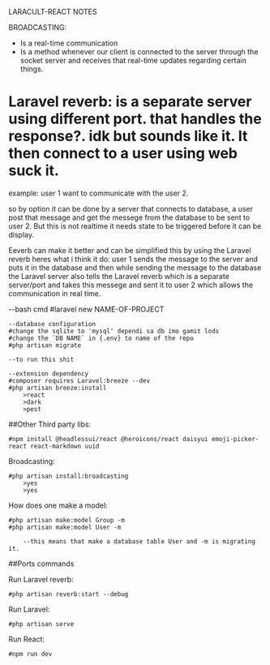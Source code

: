 LARACULT-REACT NOTES

BROADCASTING:

-   Is a real-time communication
-   Is a method whenever our client is connected to the server through the socket server and receives that real-time updates regarding certain things.


#   Laravel reverb: is a separate server using different port. that handles the response?. idk but sounds like it. It then connect to a user using web suck it.

example:
user 1 want to communicate with the user 2.

so by option it can be done by a server that connects to database, a user post that message and get the messege from the database to be sent to user 2.
But this is not realtime it needs state to be triggered before it can be display.

Eeverb can make it better and can be simplified this by using the Laravel reverb heres what i think it do:
user 1 sends the message to the server and puts it in the database and then while sending the message to the database the Laravel server also tells the Laravel reverb which is a separate server/port and takes this messege and sent it to user 2 which allows the communication in real time.

--bash cmd
#laravel new NAME-OF-PROJECT

    --database configuration
    #change the sqlite to 'mysql' dependi sa db imo gamit lods
    #change the `DB NAME` in {.env} to name of the repo
    #php artisan migrate

    --to run this shit

    --extension dependency
    #composer requires Laravel:breeze --dev
    #php artisan breeze:install
    	>react
    	>dark
    	>pest

##Other Third party libs:

    #npm install @headlessui/react @heroicons/react daisyui emoji-picker-react react-markdown uuid

Broadcasting:

    #php artisan install:broadcasting
    	>yes
    	>yes

How does one make a model:

    #php artisan make:model Group -m
    #php artisan make:model User -m

    	--this means that make a database table User and -m is migrating it.

##Ports commands

Run Laravel reverb:

    #php artisan reverb:start --debug

Run Laravel:

    #php artisan serve

Run React:

    #npm run dev
